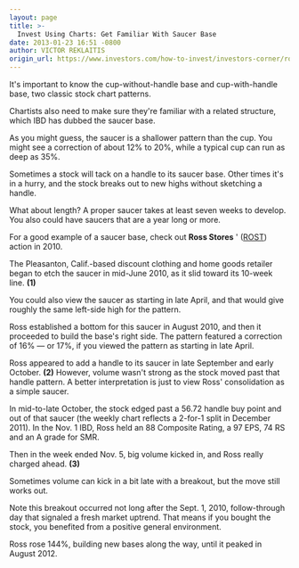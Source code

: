 ```yaml
---
layout: page
title: >-
  Invest Using Charts: Get Familiar With Saucer Base
date: 2013-01-23 16:51 -0800
author: VICTOR REKLAITIS
origin_url: https://www.investors.com/how-to-invest/investors-corner/ross-stores-stock-investing-chart-saucer-base/
---
```


It's important to know the cup-without-handle base and cup-with-handle base, two classic stock chart patterns.

Chartists also need to make sure they're familiar with a related structure, which IBD has dubbed the saucer base.

As you might guess, the saucer is a shallower pattern than the cup. You might see a correction of about 12% to 20%, while a typical cup can run as deep as 35%.

Sometimes a stock will tack on a handle to its saucer base. Other times it's in a hurry, and the stock breaks out to new highs without sketching a handle.

What about length? A proper saucer takes at least seven weeks to develop. You also could have saucers that are a year long or more.

For a good example of a saucer base, check out **Ross Stores** ' ([ROST](https://research.investors.com/quote.aspx?symbol=ROST)) action in 2010.

The Pleasanton, Calif.-based discount clothing and home goods retailer began to etch the saucer in mid-June 2010, as it slid toward its 10-week line. **(1)**

You could also view the saucer as starting in late April, and that would give roughly the same left-side high for the pattern.

Ross established a bottom for this saucer in August 2010, and then it proceeded to build the base's right side. The pattern featured a correction of 16% — or 17%, if you viewed the pattern as starting in late April.

Ross appeared to add a handle to its saucer in late September and early October. **(2)** However, volume wasn't strong as the stock moved past that handle pattern. A better interpretation is just to view Ross' consolidation as a simple saucer.

In mid-to-late October, the stock edged past a 56.72 handle buy point and out of that saucer (the weekly chart reflects a 2-for-1 split in December 2011). In the Nov. 1 IBD, Ross held an 88 Composite Rating, a 97 EPS, 74 RS and an A grade for SMR.

Then in the week ended Nov. 5, big volume kicked in, and Ross really charged ahead. **(3)**

Sometimes volume can kick in a bit late with a breakout, but the move still works out.

Note this breakout occurred not long after the Sept. 1, 2010, follow-through day that signaled a fresh market uptrend. That means if you bought the stock, you benefited from a positive general environment.

Ross rose 144%, building new bases along the way, until it peaked in August 2012.

